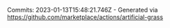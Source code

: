Commits: 2023-01-13T15:48:21.746Z - Generated via https://github.com/marketplace/actions/artificial-grass
<br>
